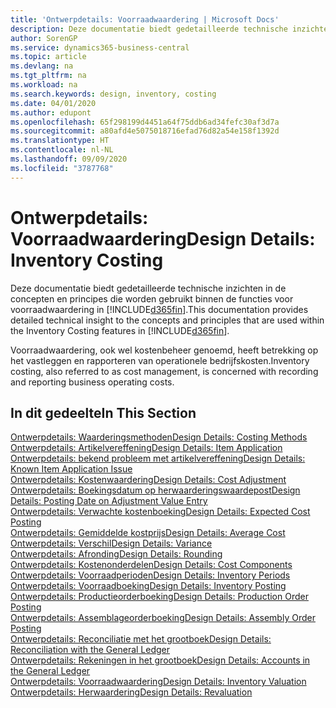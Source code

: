 ```yaml
---
title: 'Ontwerpdetails: Voorraadwaardering | Microsoft Docs'
description: Deze documentatie biedt gedetailleerde technische inzichten in de concepten en principes die worden gebruikt binnen de functies voor voorraadwaardering in Business Central.
author: SorenGP
ms.service: dynamics365-business-central
ms.topic: article
ms.devlang: na
ms.tgt_pltfrm: na
ms.workload: na
ms.search.keywords: design, inventory, costing
ms.date: 04/01/2020
ms.author: edupont
ms.openlocfilehash: 65f298199d4451a64f75ddb6ad34fefc30af3d7a
ms.sourcegitcommit: a80afd4e5075018716efad76d82a54e158f1392d
ms.translationtype: HT
ms.contentlocale: nl-NL
ms.lasthandoff: 09/09/2020
ms.locfileid: "3787768"
---
```

# <a name="design-details-inventory-costing"></a><span data-ttu-id="ad20a-103">Ontwerpdetails: Voorraadwaardering</span><span class="sxs-lookup"><span data-stu-id="ad20a-103">Design Details: Inventory Costing</span></span>
<span data-ttu-id="ad20a-104">Deze documentatie biedt gedetailleerde technische inzichten in de concepten en principes die worden gebruikt binnen de functies voor voorraadwaardering in [!INCLUDE[d365fin](includes/d365fin_md.md)].</span><span class="sxs-lookup"><span data-stu-id="ad20a-104">This documentation provides detailed technical insight to the concepts and principles that are used within the Inventory Costing features in [!INCLUDE[d365fin](includes/d365fin_md.md)].</span></span>  

<span data-ttu-id="ad20a-105">Voorraadwaardering, ook wel kostenbeheer genoemd, heeft betrekking op het vastleggen en rapporteren van operationele bedrijfskosten.</span><span class="sxs-lookup"><span data-stu-id="ad20a-105">Inventory costing, also referred to as cost management, is concerned with recording and reporting business operating costs.</span></span>  

## <a name="in-this-section"></a><span data-ttu-id="ad20a-106">In dit gedeelte</span><span class="sxs-lookup"><span data-stu-id="ad20a-106">In This Section</span></span>  
[<span data-ttu-id="ad20a-107">Ontwerpdetails: Waarderingsmethoden</span><span class="sxs-lookup"><span data-stu-id="ad20a-107">Design Details: Costing Methods</span></span>](design-details-costing-methods.md)  
[<span data-ttu-id="ad20a-108">Ontwerpdetails: Artikelvereffening</span><span class="sxs-lookup"><span data-stu-id="ad20a-108">Design Details: Item Application</span></span>](design-details-item-application.md)  
[<span data-ttu-id="ad20a-109">Ontwerpdetails: bekend probleem met artikelvereffening</span><span class="sxs-lookup"><span data-stu-id="ad20a-109">Design Details: Known Item Application Issue</span></span>](design-details-inventory-zero-level-open-item-ledger-entries.md)  
[<span data-ttu-id="ad20a-110">Ontwerpdetails: Kostenwaardering</span><span class="sxs-lookup"><span data-stu-id="ad20a-110">Design Details: Cost Adjustment</span></span>](design-details-cost-adjustment.md)  
[<span data-ttu-id="ad20a-111">Ontwerpdetails: Boekingsdatum op herwaarderingswaardepost</span><span class="sxs-lookup"><span data-stu-id="ad20a-111">Design Details: Posting Date on Adjustment Value Entry</span></span>](design-details-inventory-adjustment-value-entry-posting-date.md)  
[<span data-ttu-id="ad20a-112">Ontwerpdetails: Verwachte kostenboeking</span><span class="sxs-lookup"><span data-stu-id="ad20a-112">Design Details: Expected Cost Posting</span></span>](design-details-expected-cost-posting.md)  
[<span data-ttu-id="ad20a-113">Ontwerpdetails: Gemiddelde kostprijs</span><span class="sxs-lookup"><span data-stu-id="ad20a-113">Design Details: Average Cost</span></span>](design-details-average-cost.md)  
[<span data-ttu-id="ad20a-114">Ontwerpdetails: Verschil</span><span class="sxs-lookup"><span data-stu-id="ad20a-114">Design Details: Variance</span></span>](design-details-variance.md)  
[<span data-ttu-id="ad20a-115">Ontwerpdetails: Afronding</span><span class="sxs-lookup"><span data-stu-id="ad20a-115">Design Details: Rounding</span></span>](design-details-rounding.md)  
[<span data-ttu-id="ad20a-116">Ontwerpdetails: Kostenonderdelen</span><span class="sxs-lookup"><span data-stu-id="ad20a-116">Design Details: Cost Components</span></span>](design-details-cost-components.md)  
[<span data-ttu-id="ad20a-117">Ontwerpdetails: Voorraadperioden</span><span class="sxs-lookup"><span data-stu-id="ad20a-117">Design Details: Inventory Periods</span></span>](design-details-inventory-periods.md)  
[<span data-ttu-id="ad20a-118">Ontwerpdetails: Voorraadboeking</span><span class="sxs-lookup"><span data-stu-id="ad20a-118">Design Details: Inventory Posting</span></span>](design-details-inventory-posting.md)  
[<span data-ttu-id="ad20a-119">Ontwerpdetails: Productieorderboeking</span><span class="sxs-lookup"><span data-stu-id="ad20a-119">Design Details: Production Order Posting</span></span>](design-details-production-order-posting.md)  
[<span data-ttu-id="ad20a-120">Ontwerpdetails: Assemblageorderboeking</span><span class="sxs-lookup"><span data-stu-id="ad20a-120">Design Details: Assembly Order Posting</span></span>](design-details-assembly-order-posting.md)  
[<span data-ttu-id="ad20a-121">Ontwerpdetails: Reconciliatie met het grootboek</span><span class="sxs-lookup"><span data-stu-id="ad20a-121">Design Details: Reconciliation with the General Ledger</span></span>](design-details-reconciliation-with-the-general-ledger.md)  
[<span data-ttu-id="ad20a-122">Ontwerpdetails: Rekeningen in het grootboek</span><span class="sxs-lookup"><span data-stu-id="ad20a-122">Design Details: Accounts in the General Ledger</span></span>](design-details-accounts-in-the-general-ledger.md)  
[<span data-ttu-id="ad20a-123">Ontwerpdetails: Voorraadwaardering</span><span class="sxs-lookup"><span data-stu-id="ad20a-123">Design Details: Inventory Valuation</span></span>](design-details-inventory-valuation.md)  
[<span data-ttu-id="ad20a-124">Ontwerpdetails: Herwaardering</span><span class="sxs-lookup"><span data-stu-id="ad20a-124">Design Details: Revaluation</span></span>](design-details-revaluation.md)
